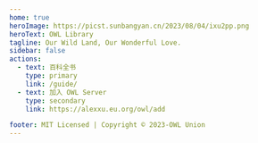 ```yaml
---
home: true
heroImage: https://picst.sunbangyan.cn/2023/08/04/ixu2pp.png
heroText: OWL Library
tagline: Our Wild Land, Our Wonderful Love.
sidebar: false
actions:
  - text: 百科全书
    type: primary 
    link: /guide/
  - text: 加入 OWL Server
    type: secondary
    link: https://alexxu.eu.org/owl/add

footer: MIT Licensed | Copyright © 2023-OWL Union
---
```

